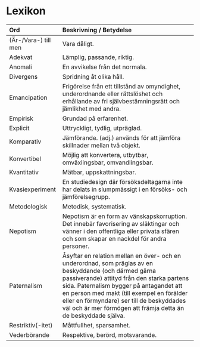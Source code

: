 # Lexikon

|Ord  |Beskrivning / Betydelse|
|:--|:--|
|(Är-/Vara-) till men|Vara dåligt.|
|Adekvat|Lämplig, passande, riktig.|
|Anomali|En avvikelse från det normala.|
|Divergens|Spridning åt olika håll.|
|Emancipation|Frigörelse från ett tillstånd av omyndighet, underordnande eller rättslöshet och erhållande av fri självbestämningsrätt och jämlikhet med andra.|
|Empirisk|Grundad på erfarenhet.|
|Explicit|Uttryckligt, tydlig, utpräglad.|
|Komparativ|Jämförande. (adj.) används för att jämföra skillnader mellan två objekt.|
|Konvertibel|Möjlig att konvertera, utbytbar, omväxlingsbar, omvandlingsbar.|
|Kvantitativ|Mätbar, uppskattningsbar.|
|Kvasiexperiment|En studiedesign där försöksdeltagarna inte har delats in slumpmässigt i en försöks- och jämförelsegrupp.|
|Metodologisk|Metodisk, systematisk.|
|Nepotism|Nepotism är en form av vänskapskorruption. Det innebär favorisering av släktingar och vänner i den offentliga eller privata sfären och som skapar en nackdel för andra personer.|
|Paternalism|Åsyftar en relation mellan en över- och en underordnad, som präglas av en beskyddande (och därmed gärna passiverande) attityd från den starka partens sida. Paternalism bygger på antagandet att en person med makt (till exempel en förälder eller en förmyndare) ser till de beskyddades väl och är mer förmögen att främja detta än de beskyddade själva.|
|Restriktiv(-itet)|Måttfullhet, sparsamhet.|
|Vederbörande|Respektive, berörd, motsvarande.|
